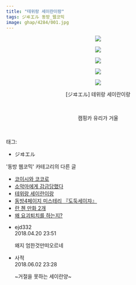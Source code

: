 ```yaml
---
title: "테위랑 세이란이랑"
tags: ジヰエル 동방_웹코믹
image: ghap/4284/001.jpg
---
```

<div class="article">
<p style="text-align: center; clear: none; float: none;"><img src="{{ site.nasurl }}/ghap/4284/001.jpg"/></p>
<p style="text-align: center; clear: none; float: none;"><img src="{{ site.nasurl }}/ghap/4284/002.jpg"/></p>
<p style="text-align: center; clear: none; float: none;"><img src="{{ site.nasurl }}/ghap/4284/003.jpg"/></p>
<p style="text-align: center; clear: none; float: none;"><img src="{{ site.nasurl }}/ghap/4284/004.jpg"/></p>
<p style="text-align: center; clear: none; float: none;"><img src="{{ site.nasurl }}/ghap/4284/005.jpg"/></p>
<p style="text-align: center; clear: none; float: none;">[ジヰエル] 테위랑 세이란이랑</p>
<p style="text-align: center; clear: none; float: none;"><br/></p>
<p style="text-align: center; clear: none; float: none;">캠핑카 유리가 거울</p>
<p><br/></p>
</div><div class="tagTrail">
<p>태그: </p>
<ul>
<li>ジヰエル</li>
</ul>
</div><div class="another">
<p>'동방 웹코믹' 카테고리의 다른 글</p>
<ul>
<li><a href="/2018-04-15-ghap_4289">코이시와 코코로</a></li>
<li><a href="/2018-04-15-ghap_4285">소악마에게 감금당했다</a></li>
<li><a href="/2018-04-15-ghap_4284">테위랑 세이란이랑</a></li>
<li><a href="/2018-04-09-ghap_4277">동방4페이지 미스테리 『도둑세이쟈』</a></li>
<li><a href="/2018-04-06-ghap_4274">란 첸 만화 2개</a></li>
<li><a href="/2018-04-06-ghap_4273">왜 요괴퇴치를 하는지?</a></li>
</ul>
</div><div class="cb_module cb_fluid">
<div class="cb_wrt cb_profile">
<div class="comment">
<ul>
<li class="cb_thumb_off" id="comment15242419">
<div class="cb_comment_area">
<div class="cb_info_area">
<div class="cb_section">
<span class="cb_nick_name">ejd332</span>
</div>
<div class="cb_section">
<span class="cb_date">2018.04.20 23:51 </span>
</div>
</div>
<div class="cb_dsc_comment">
<p class="cb_dsc">
											왜지 엄한것만떠오르네
										</p>
</div>
</div></li>
<li class="cb_thumb_off" id="comment15265689">
<div class="cb_comment_area">
<div class="cb_info_area">
<div class="cb_section">
<span class="cb_nick_name">사적</span>
</div>
<div class="cb_section">
<span class="cb_date">2018.06.02 23:28 </span>
</div>
</div>
<div class="cb_dsc_comment">
<p class="cb_dsc">
											~거절을 못하는 세이란양~
										</p>
</div>
</div></li>
</ul>
</div>
</div><!-- commentList close -->
</div>